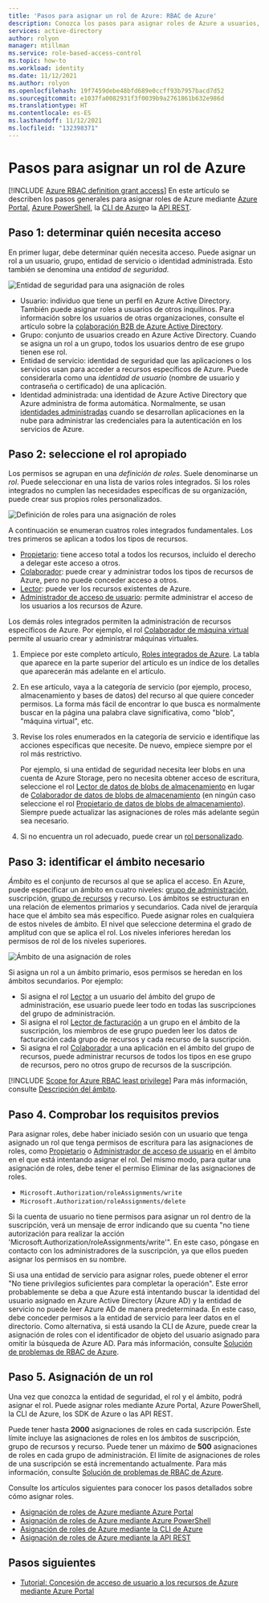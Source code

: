 ```yaml
---
title: 'Pasos para asignar un rol de Azure: RBAC de Azure'
description: Conozca los pasos para asignar roles de Azure a usuarios, grupos, entidades de servicio o identidades administradas mediante el control de acceso basado en roles de Azure (Azure RBAC).
services: active-directory
author: rolyon
manager: mtillman
ms.service: role-based-access-control
ms.topic: how-to
ms.workload: identity
ms.date: 11/12/2021
ms.author: rolyon
ms.openlocfilehash: 19f7459debe48bfd689e0ccff93b7957bacd7d52
ms.sourcegitcommit: e1037fa0082931f3f0039b9a2761861b632e986d
ms.translationtype: HT
ms.contentlocale: es-ES
ms.lasthandoff: 11/12/2021
ms.locfileid: "132398371"
---
```

# <a name="steps-to-assign-an-azure-role"></a>Pasos para asignar un rol de Azure

[!INCLUDE [Azure RBAC definition grant access](../../includes/role-based-access-control/definition-grant.md)] En este artículo se describen los pasos generales para asignar roles de Azure mediante [Azure Portal](role-assignments-portal.md), [Azure PowerShell](role-assignments-powershell.md), la [CLI de Azure](role-assignments-cli.md)o la [API REST](role-assignments-rest.md).

## <a name="step-1-determine-who-needs-access"></a>Paso 1: determinar quién necesita acceso

En primer lugar, debe determinar quién necesita acceso. Puede asignar un rol a un usuario, grupo, entidad de servicio o identidad administrada. Esto también se denomina una *entidad de seguridad*.

![Entidad de seguridad para una asignación de roles](./media/shared/rbac-security-principal.png)

- Usuario: individuo que tiene un perfil en Azure Active Directory. También puede asignar roles a usuarios de otros inquilinos. Para información sobre los usuarios de otras organizaciones, consulte el artículo sobre la [colaboración B2B de Azure Active Directory](../active-directory/external-identities/what-is-b2b.md).
- Grupo: conjunto de usuarios creado en Azure Active Directory. Cuando se asigna un rol a un grupo, todos los usuarios dentro de ese grupo tienen ese rol. 
- Entidad de servicio: identidad de seguridad que las aplicaciones o los servicios usan para acceder a recursos específicos de Azure. Puede considerarla como una *identidad de usuario* (nombre de usuario y contraseña o certificado) de una aplicación.
- Identidad administrada: una identidad de Azure Active Directory que Azure administra de forma automática. Normalmente, se usan [identidades administradas](../active-directory/managed-identities-azure-resources/overview.md) cuando se desarrollan aplicaciones en la nube para administrar las credenciales para la autenticación en los servicios de Azure.

## <a name="step-2-select-the-appropriate-role"></a>Paso 2: seleccione el rol apropiado

Los permisos se agrupan en una *definición de roles*. Suele denominarse un *rol*. Puede seleccionar en una lista de varios roles integrados. Si los roles integrados no cumplen las necesidades específicas de su organización, puede crear sus propios roles personalizados.

![Definición de roles para una asignación de roles](./media/shared/rbac-role-definition.png)

A continuación se enumeran cuatros roles integrados fundamentales. Los tres primeros se aplican a todos los tipos de recursos.

- [Propietario](built-in-roles.md#owner): tiene acceso total a todos los recursos, incluido el derecho a delegar este acceso a otros.
- [Colaborador](built-in-roles.md#contributor): puede crear y administrar todos los tipos de recursos de Azure, pero no puede conceder acceso a otros.
- [Lector](built-in-roles.md#reader): puede ver los recursos existentes de Azure.
- [Administrador de acceso de usuario](built-in-roles.md#user-access-administrator): permite administrar el acceso de los usuarios a los recursos de Azure.

Los demás roles integrados permiten la administración de recursos específicos de Azure. Por ejemplo, el rol [Colaborador de máquina virtual](built-in-roles.md#virtual-machine-contributor) permite al usuario crear y administrar máquinas virtuales.

1. Empiece por este completo artículo, [Roles integrados de Azure](built-in-roles.md). La tabla que aparece en la parte superior del artículo es un índice de los detalles que aparecerán más adelante en el artículo.

1. En ese artículo, vaya a la categoría de servicio (por ejemplo, proceso, almacenamiento y bases de datos) del recurso al que quiere conceder permisos. La forma más fácil de encontrar lo que busca es normalmente buscar en la página una palabra clave significativa, como "blob", "máquina virtual", etc.

1. Revise los roles enumerados en la categoría de servicio e identifique las acciones específicas que necesite. De nuevo, empiece siempre por el rol más restrictivo.

    Por ejemplo, si una entidad de seguridad necesita leer blobs en una cuenta de Azure Storage, pero no necesita obtener acceso de escritura, seleccione el rol [Lector de datos de blobs de almacenamiento](built-in-roles.md#storage-blob-data-reader) en lugar de [Colaborador de datos de blobs de almacenamiento](built-in-roles.md#storage-blob-data-contributor) (en ningún caso seleccione el rol [Propietario de datos de blobs de almacenamiento](built-in-roles.md#storage-blob-data-owner)). Siempre puede actualizar las asignaciones de roles más adelante según sea necesario.

1. Si no encuentra un rol adecuado, puede crear un [rol personalizado](custom-roles.md).

## <a name="step-3-identify-the-needed-scope"></a>Paso 3: identificar el ámbito necesario

*Ámbito* es el conjunto de recursos al que se aplica el acceso. En Azure, puede especificar un ámbito en cuatro niveles: [grupo de administración](../governance/management-groups/overview.md), suscripción, [grupo de recursos](../azure-resource-manager/management/overview.md#resource-groups) y recurso. Los ámbitos se estructuran en una relación de elementos primarios y secundarios. Cada nivel de jerarquía hace que el ámbito sea más específico. Puede asignar roles en cualquiera de estos niveles de ámbito. El nivel que seleccione determina el grado de amplitud con que se aplica el rol. Los niveles inferiores heredan los permisos de rol de los niveles superiores. 

![Ámbito de una asignación de roles](./media/shared/rbac-scope.png)

Si asigna un rol a un ámbito primario, esos permisos se heredan en los ámbitos secundarios. Por ejemplo:

- Si asigna el rol [Lector](built-in-roles.md#reader) a un usuario del ámbito del grupo de administración, ese usuario puede leer todo en todas las suscripciones del grupo de administración.
- Si asigna el rol [Lector de facturación](built-in-roles.md#billing-reader) a un grupo en el ámbito de la suscripción, los miembros de ese grupo pueden leer los datos de facturación cada grupo de recursos y cada recurso de la suscripción.
- Si asigna el rol [Colaborador](built-in-roles.md#contributor) a una aplicación en el ámbito del grupo de recursos, puede administrar recursos de todos los tipos en ese grupo de recursos, pero no otros grupo de recursos de la suscripción.

[!INCLUDE [Scope for Azure RBAC least privilege](../../includes/role-based-access-control/scope-least.md)] Para más información, consulte [Descripción del ámbito](scope-overview.md).

## <a name="step-4-check-your-prerequisites"></a>Paso 4. Comprobar los requisitos previos

Para asignar roles, debe haber iniciado sesión con un usuario que tenga asignado un rol que tenga permisos de escritura para las asignaciones de roles, como [Propietario](built-in-roles.md#owner) o [Administrador de acceso de usuario](built-in-roles.md#user-access-administrator) en el ámbito en el que está intentando asignar el rol. Del mismo modo, para quitar una asignación de roles, debe tener el permiso Eliminar de las asignaciones de roles.

- `Microsoft.Authorization/roleAssignments/write`
- `Microsoft.Authorization/roleAssignments/delete`

Si la cuenta de usuario no tiene permisos para asignar un rol dentro de la suscripción, verá un mensaje de error indicando que su cuenta "no tiene autorización para realizar la acción 'Microsoft.Authorization/roleAssignments/write'". En este caso, póngase en contacto con los administradores de la suscripción, ya que ellos pueden asignar los permisos en su nombre.

Si usa una entidad de servicio para asignar roles, puede obtener el error "No tiene privilegios suficientes para completar la operación". Este error probablemente se deba a que Azure está intentando buscar la identidad del usuario asignado en Azure Active Directory (Azure AD) y la entidad de servicio no puede leer Azure AD de manera predeterminada. En este caso, debe conceder permisos a la entidad de servicio para leer datos en el directorio. Como alternativa, si está usando la CLI de Azure, puede crear la asignación de roles con el identificador de objeto del usuario asignado para omitir la búsqueda de Azure AD. Para más información, consulte [Solución de problemas de RBAC de Azure](troubleshooting.md).

## <a name="step-5-assign-role"></a>Paso 5. Asignación de un rol

Una vez que conozca la entidad de seguridad, el rol y el ámbito, podrá asignar el rol. Puede asignar roles mediante Azure Portal, Azure PowerShell, la CLI de Azure, los SDK de Azure o las API REST.

Puede tener hasta **2000** asignaciones de roles en cada suscripción. Este límite incluye las asignaciones de roles en los ámbitos de suscripción, grupo de recursos y recurso. Puede tener un máximo de **500** asignaciones de roles en cada grupo de administración. El límite de asignaciones de roles de una suscripción se está incrementando actualmente. Para más información, consulte [Solución de problemas de RBAC de Azure](troubleshooting.md#azure-role-assignments-limit).

Consulte los artículos siguientes para conocer los pasos detallados sobre cómo asignar roles.

- [Asignación de roles de Azure mediante Azure Portal](role-assignments-portal.md)
- [Asignación de roles de Azure mediante Azure PowerShell](role-assignments-powershell.md)
- [Asignación de roles de Azure mediante la CLI de Azure](role-assignments-cli.md)
- [Asignación de roles de Azure mediante la API REST](role-assignments-rest.md)

## <a name="next-steps"></a>Pasos siguientes

- [Tutorial: Concesión de acceso de usuario a los recursos de Azure mediante Azure Portal](quickstart-assign-role-user-portal.md)
